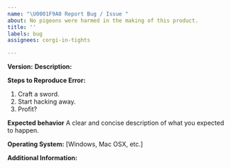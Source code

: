 ```yaml
---
name: "\U0001F9A0 Report Bug / Issue "
about: No pigeons were harmed in the making of this product.
title: ''
labels: bug
assignees: corgi-in-tights

---
```


**Version:** 
**Description:**

**Steps to Reproduce Error:**
1. Craft a sword.
2. Start hacking away.
3. Profit?

**Expected behavior**
A clear and concise description of what you expected to happen.

**Operating System:** [Windows, Mac OSX, etc.]

**Additional Information:**
